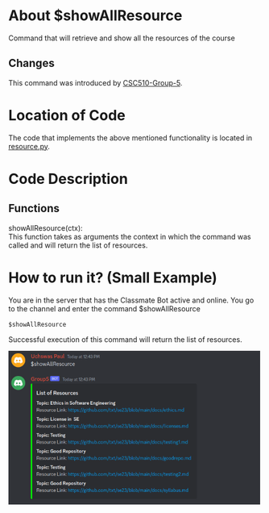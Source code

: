 
# About $showAllResource

Command that will retrieve and show all the resources of the course

## Changes

This command was introduced by [CSC510-Group-5](https://github.com/csc510-team5/ClassMateBot).

# Location of Code
The code that implements the above mentioned functionality is located in [resource.py](https://github.com/csc510-team5/ClassMateBot/blob/main/cogs/resource.py).

# Code Description
## Functions
showAllResource(ctx): <br>
This function takes as arguments the context in which the command was called and will return the list of resources.

# How to run it? (Small Example)
You are in the server that has the Classmate Bot active and online. You go to
the channel and enter the command
$showAllResource
```
$showAllResource 
```
Successful execution of this command will return the list of resources.

<img src="https://github.com/csc510-team5/ClassMateBot/blob/main/data/media/show-resource.png?raw=true" width="500">
